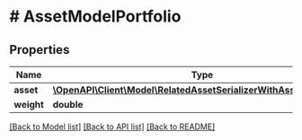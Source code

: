 # # AssetModelPortfolio

## Properties

Name | Type | Description | Notes
------------ | ------------- | ------------- | -------------
**asset** | [**\OpenAPI\Client\Model\RelatedAssetSerializerWithAssetCategories**](RelatedAssetSerializerWithAssetCategories.md) |  |
**weight** | **double** |  |

[[Back to Model list]](../../README.md#models) [[Back to API list]](../../README.md#endpoints) [[Back to README]](../../README.md)
